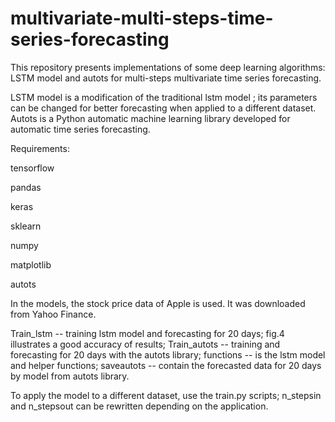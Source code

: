 # multivariate-multi-steps-time-series-forecasting

This repository presents implementations of some deep learning algorithms: LSTM model and autots for multi-steps multivariate time series forecasting. 

LSTM model is a modification of the traditional lstm model ; its parameters can be changed for better forecasting when applied to a different dataset.
Autots is a Python automatic machine learning library developed for automatic time series forecasting.

Requirements:

tensorflow

pandas

keras

sklearn

numpy

matplotlib

autots

In the models, the stock price data of Apple is used. It was downloaded from Yahoo Finance. 

Train_lstm -- training lstm model and forecasting for 20 days; fig.4 illustrates a good accuracy of results;
Train_autots -- training and forecasting for 20 days with the autots library;
functions -- is the lstm model and helper functions;
saveautots -- contain the forecasted data for 20 days by model from autots library.

To apply the model to a different dataset, use the train.py scripts;  n_stepsin and n_stepsout can be rewritten depending on the application.
